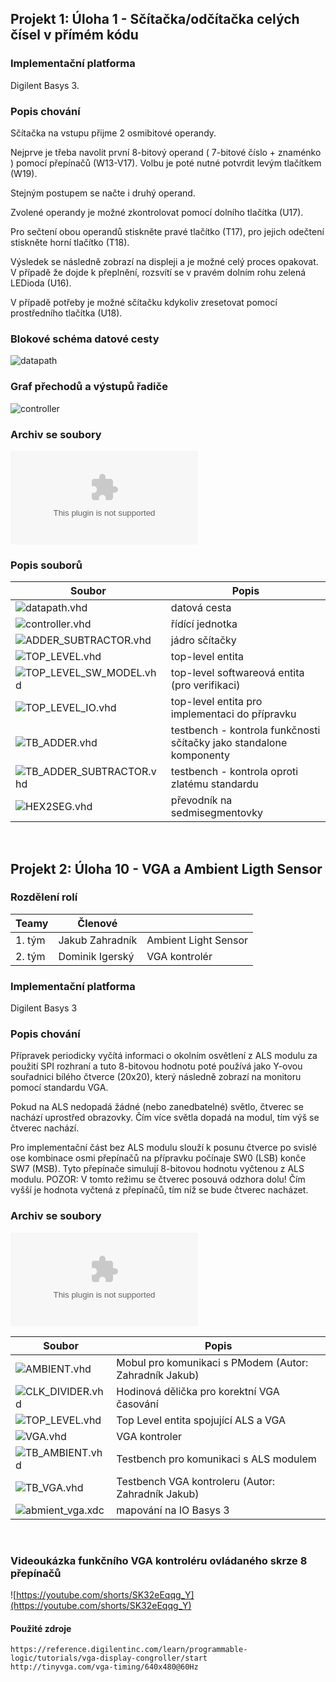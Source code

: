 

## Projekt 1: Úloha 1 - Sčítačka/odčítačka celých čísel v přímém kódu




### Implementační platforma

Digilent Basys 3.





### Popis chování

Sčítačka na vstupu přijme 2 osmibitové operandy.

Nejprve je třeba navolit první 8-bitový operand ( 7-bitové číslo + znaménko ) pomocí přepínačů (W13-V17). Volbu je poté nutné potvrdit levým tlačítkem (W19).

Stejným postupem se načte i druhý operand.

Zvolené operandy je možné zkontrolovat pomocí dolního tlačítka (U17).

Pro sečtení obou operandů stiskněte pravé tlačítko (T17), pro jejich odečtení stiskněte horní tlačítko (T18).

Výsledek se následně zobrazí na displeji a je možné celý proces opakovat.
V případě že dojde k přeplnění, rozsvítí se v pravém dolním rohu zelená LEDioda (U16).

V případě potřeby je možné sčítačku kdykoliv zresetovat pomocí prostředního tlačítka (U18).



### Blokové schéma datové cesty


![datapath](https://user-images.githubusercontent.com/47743251/229141003-c946c7d4-6125-4e7c-88fc-1debf4b3f755.jpg)



### Graf přechodů a výstupů řadiče


![controller](https://user-images.githubusercontent.com/47743251/229141051-418d951b-a8f8-4d52-99d4-7537e9b02aef.jpg)



### Archiv se soubory

![semestralka.zip](https://github.com/igy007/PNO/blob/main/sem_1/semestralka.zip)

### Popis souborů
| Soubor  | Popis  |
| ------------ | ------------ |
| ![datapath.vhd](https://github.com/igy007/PNO/blob/main/sem_1/sources_1/new/datapath.vhd)  | datová cesta  |
| ![controller.vhd](https://github.com/igy007/PNO/blob/main/sem_1/sources_1/new/controller.vhd)  | řídící jednotka  |
|  ![ADDER_SUBTRACTOR.vhd](https://github.com/igy007/PNO/blob/main/sem_1/sources_1/new/ADDER_SUBTRACTOR.vhd) | jádro sčítačky   |
|  ![TOP_LEVEL.vhd](https://github.com/igy007/PNO/blob/main/sem_1/sources_1/new/TOP_LEVEL.vhd) |  top-level entita |
| ![TOP_LEVEL_SW_MODEL.vhd](https://github.com/igy007/PNO/blob/main/sem_1/sources_1/new/TOP_LEVEL_SW_MODEL.vhd)  | top-level softwareová entita (pro verifikaci)  |
| ![TOP_LEVEL_IO.vhd](https://github.com/igy007/PNO/blob/main/sem_1/sources_1/new/TOP_LEVEL_IO.vhd)  |  top-level entita pro implementaci do přípravku  |
| ![TB_ADDER.vhd](https://github.com/igy007/PNO/blob/main/sem_1/sim_1/new/TB_ADDER.vhd)  | testbench - kontrola funkčnosti sčítačky jako standalone komponenty  |
| ![TB_ADDER_SUBTRACTOR.vhd](https://github.com/igy007/PNO/blob/main/sem_1/sim_1/new/TB_ADDER_SUBTRACTOR.vhd)  | testbench - kontrola oproti zlatému standardu  |
| ![HEX2SEG.vhd](https://github.com/igy007/PNO/blob/main/sem_1/sources_1/new/HEX2SEG.vhd)  | převodník na sedmisegmentovky  |

<br>



## Projekt 2: Úloha 10 - VGA a Ambient Ligth Sensor


### Rozdělení rolí

| Teamy | Členové  |  |
| ------------ | ------------ | ------------ |
|  1. tým |  Jakub Zahradník | Ambient Light Sensor
| 2. tým  |  Dominik Igerský | VGA kontrolér






### Implementační platforma

Digilent Basys 3





### Popis chování

Přípravek periodicky vyčítá informaci o okolním osvětlení z ALS modulu za použití SPI rozhraní 
a tuto 8-bitovou hodnotu poté používá jako Y-ovou souřadnici bílého čtverce (20x20), 
který následně zobrazí na monitoru pomocí standardu VGA.

Pokud na ALS nedopadá žádné (nebo zanedbatelné) světlo, čtverec se nachází uprostřed obrazovky.
Čím více světla dopadá na modul, tím výš se čtverec nachází.

Pro implementační část bez ALS modulu slouží k posunu čtverce po svislé ose
kombinace osmi přepínačů na přípravku počínaje SW0 (LSB) konče SW7 (MSB).
Tyto přepínače simulují 8-bitovou hodnotu vyčtenou z ALS modulu.
POZOR: V tomto režimu se čtverec posouvá odzhora dolu! 
Čím vyšší je hodnota vyčtená z přepínačů, tím níž se bude čtverec nacházet.


### Archiv se soubory

![semestralka2.zip](https://github.com/igy007/PNO/blob/main/sem2_3/semestralka2.zip)

| Soubor  | Popis  |
| ------------ | ------------ |
| ![AMBIENT.vhd](https://github.com/igy007/PNO/blob/main/sem2_3/sources_1/new/AMBIENT.vhd)  | Mobul pro komunikaci s PModem (Autor: Zahradník Jakub)  |
| ![CLK_DIVIDER.vhd](https://github.com/igy007/PNO/blob/main/sem2_3/sources_1/new/CLK_DIVIDER.vhd)  | Hodinová dělička pro korektní VGA časování  |
|  ![TOP_LEVEL.vhd](https://github.com/igy007/PNO/blob/main/sem2_3/sources_1/new/TOP_LEVEL.vhd) |  Top Level entita spojující ALS a VGA  |
| ![VGA.vhd](https://github.com/igy007/PNO/blob/main/sem2_3/sources_1/new/VGA.vhd)  | VGA kontroler  |
| ![TB_AMBIENT.vhd](https://github.com/igy007/PNO/blob/main/sem2_3/sim_1/new/TB_AMBIENT.vhd)  | Testbench pro komunikaci s ALS modulem  |
| ![TB_VGA.vhd](https://github.com/igy007/PNO/blob/main/sem2_3/sim_1/new/TB_VGA.vhd)  | Testbench VGA kontroleru (Autor: Zahradník Jakub)  |
| ![abmient_vga.xdc](https://github.com/igy007/PNO/blob/main/sem2_3/constrs_1/new/ambient_vga.xdc)  |  mapování na IO Basys 3  |


<br>

### Videoukázka funkčního VGA kontroléru ovládaného skrze 8 přepínačů

![https://youtube.com/shorts/SK32eEqqg_Y](https://youtube.com/shorts/SK32eEqqg_Y)

#### Použité zdroje

    
	https://reference.digilentinc.com/learn/programmable-logic/tutorials/vga-display-congroller/start
	http://tinyvga.com/vga-timing/640x480@60Hz
    

